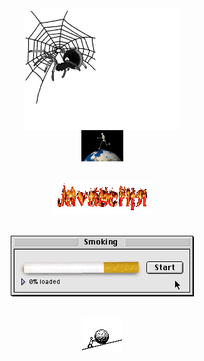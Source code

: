 <div align="center">
<img src="./imgs/wel.gif" alt="Welcome" align="center">
</div>

<div align="center">
<img src="./imgs/RUN.gif" alt="Run" align="center">
</div>

<br/>
<br/>

<div align="center">
<img src="./imgs/Javascript1.gif" alt="Welcome" align="center">
</div>

<br/>
<br/>

<div align="center">
<img src="./imgs/cig.gif" alt="Welcome" align="center">
</div>

<br/>
<br/>

<div align="center">
<img src="./imgs/GOLFBALL.gif" alt="Welcome" align="center">
</div>
